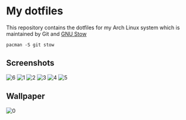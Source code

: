 # My dotfiles

This repository contains the dotfiles for my Arch Linux system which is 
maintained by Git and [GNU Stow](https://www.gnu.org/software/stow/)

```
pacman -S git stow
```

## Screenshots

![6](~/images/rice/neobrutalist-gruvbox/6.png)
![1](~/images/rice/neobrutalist-gruvbox/1.png)
![2](~/images/rice/neobrutalist-gruvbox/2.png)
![3](~/images/rice/neobrutalist-gruvbox/3.png)
![4](~/images/rice/neobrutalist-gruvbox/4.png)
![5](~/images/rice/neobrutalist-gruvbox/5.png)

## Wallpaper

![0](~/images/rice/neobrutalist-gruvbox/koi-fish.png)
